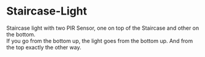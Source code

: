 # Staircase-Light

Staircase light with two PIR Sensor, one on top of the Staircase and other on the bottom. <br>
If you go from the bottom up, the light goes from the bottom up.
And from the top exactly the other way.

